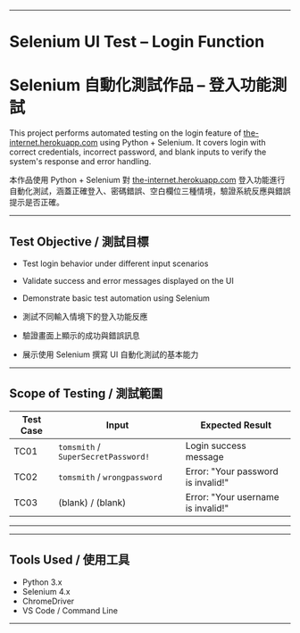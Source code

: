 
---

# Selenium UI Test – Login Function

# Selenium 自動化測試作品 – 登入功能測試

This project performs automated testing on the login feature of [the-internet.herokuapp.com](https://the-internet.herokuapp.com/login) using Python + Selenium.
It covers login with correct credentials, incorrect password, and blank inputs to verify the system's response and error handling.

本作品使用 Python + Selenium 對 [the-internet.herokuapp.com](https://the-internet.herokuapp.com/login) 登入功能進行自動化測試，涵蓋正確登入、密碼錯誤、空白欄位三種情境，驗證系統反應與錯誤提示是否正確。

---

##  Test Objective / 測試目標

* Test login behavior under different input scenarios

* Validate success and error messages displayed on the UI

* Demonstrate basic test automation using Selenium

* 測試不同輸入情境下的登入功能反應

* 驗證畫面上顯示的成功與錯誤訊息

* 展示使用 Selenium 撰寫 UI 自動化測試的基本能力

---

##  Scope of Testing / 測試範圍

| Test Case | Input                               | Expected Result                    |
| --------- | ----------------------------------- | ---------------------------------- |
| TC01      | `tomsmith` / `SuperSecretPassword!` | Login success message              |
| TC02      | `tomsmith` / `wrongpassword`        | Error: "Your password is invalid!" |
| TC03      | (blank) / (blank)                   | Error: "Your username is invalid!" |

---


---

##  Tools Used / 使用工具

* Python 3.x
* Selenium 4.x
* ChromeDriver
* VS Code / Command Line

---



